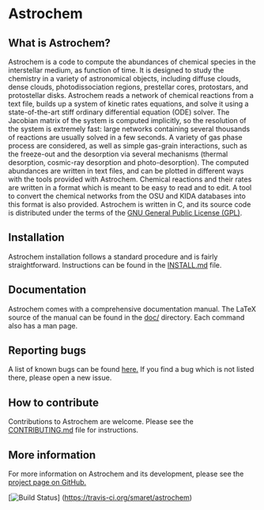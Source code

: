 Astrochem
=========

What is Astrochem?
------------------

Astrochem is a code to compute the abundances of chemical species in
the interstellar medium, as function of time. It is designed to study
the chemistry in a variety of astronomical objects, including diffuse
clouds, dense clouds, photodissociation regions, prestellar cores,
protostars, and protostellar disks. Astrochem reads a network of
chemical reactions from a text file, builds up a system of kinetic
rates equations, and solve it using a state-of-the-art stiff ordinary
differential equation (ODE) solver. The Jacobian matrix of the system
is computed implicitly, so the resolution of the system is extremely
fast: large networks containing several thousands of reactions are
usually solved in a few seconds. A variety of gas phase process are
considered, as well as simple gas-grain interactions, such as the
freeze-out and the desorption via several mechanisms (thermal
desorption, cosmic-ray desorption and photo-desorption). The computed
abundances are written in text files, and can be plotted in different
ways with the tools provided with Astrochem. Chemical reactions and
their rates are written in a format which is meant to be easy to read
and to edit. A tool to convert the chemical networks from the OSU and
KIDA databases into this format is also provided. Astrochem is written
in C, and its source code is distributed under the terms of the [GNU
General Public License (GPL)](COPYING.md).

Installation
------------

Astrochem installation follows a standard procedure and is fairly
straightforward. Instructions can be found in the
[INSTALL.md](./INSTALL.md) file.

Documentation
-------------

Astrochem comes with a comprehensive documentation manual. The LaTeX
source of the manual can be found in the [doc/](./doc/)
directory. Each command also has a man page.

Reporting bugs
--------------

A list of known bugs can be found
[here.](http://github.com/smaret/astrochem/issues?labels=Bug) If you
find a bug which is not listed there, please open a new issue.

How to contribute
-----------------

Contributions to Astrochem are welcome. Please see the
[CONTRIBUTING.md](./CONTRIBUTING.md/) file for instructions.

More information
----------------

For more information on Astrochem and its development, please see the
[project page on GitHub.](http://github.com/smaret/astrochem)

[![Build Status](https://travis-ci.org/smaret/astrochem.svg)]
(https://travis-ci.org/smaret/astrochem)
